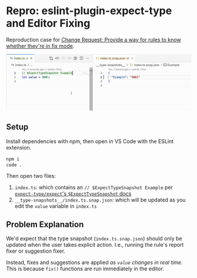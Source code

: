 # Repro: eslint-plugin-expect-type and Editor Fixing

Reproduction case for [Change Request: Provide a way for rules to know whether they're in fix mode](https://github.com/eslint/eslint/issues/17881).

![Screen recording showing modifying an index.ts, and the corresponding index.ts.snap.json updating in real time](./demo.gif)

## Setup

Install dependencies with npm, then open in VS Code with the ESLint extension.

```plaintext
npm i
code .
```

Then open two files:

1. `index.ts`: which contains an `// $ExpectTypeSnapshot Example` per [`expect-type/expect`'s `$ExpectTypeSnapshot` docs](https://github.com/JoshuaKGoldberg/eslint-plugin-expect-type/blob/740cd7814cd06a9924df4e0087cf0c79fb3cb27b/docs/rules/expect.md#expecttypesnapshot)
2. `__type-snapshots__/index.ts.snap.json`: which will be updated as you edit the `value` variable in `index.ts`

## Problem Explanation

We'd expect that the type snapshot (`index.ts.snap.json`) should only be updated when the user takes explicit action.
I.e., running the rule's report fixer or suggestion fixer.

Instead, fixes and suggestions are applied _as `value` changes in real time_.
This is because `fix()` functions are run immediately in the editor.
